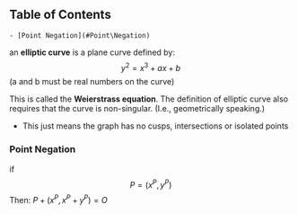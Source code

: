 ## Table of Contents

    - [Point Negation](#Point\Negation)



an **elliptic curve** is a plane curve defined by:
$$
y^2 = x^3 + ax + b
$$
(a and b must be real numbers on the curve)

This is called the **Weierstrass equation**. The definition of elliptic curve also  requires that the curve is non-singular. (I.e., geometrically speaking.)
- This just means the graph has no cusps, intersections or isolated points

### Point Negation
if 
$$P = (x^P, y^P)
$$
Then:
$P+(x^P,x^P+y^P) = O$





